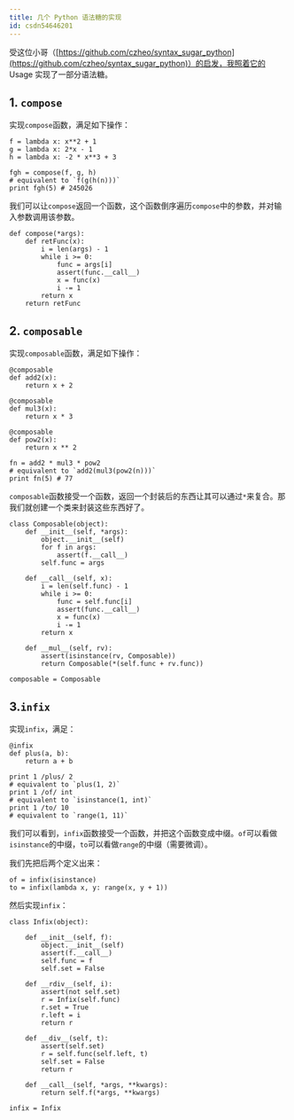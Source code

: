 ```yaml
---
title: 几个 Python 语法糖的实现
id: csdn54646201
---
```


受这位小哥（[https://github.com/czheo/syntax_sugar_python](https://github.com/czheo/syntax_sugar_python)）的启发，我照着它的 Usage 实现了一部分语法糖。

## 1\. `compose`

实现`compose`函数，满足如下操作：

```
f = lambda x: x**2 + 1
g = lambda x: 2*x - 1
h = lambda x: -2 * x**3 + 3

fgh = compose(f, g, h)
# equivalent to `f(g(h(n)))`
print fgh(5) # 245026
```

我们可以让`compose`返回一个函数，这个函数倒序遍历`compose`中的参数，并对输入参数调用该参数。

```
def compose(*args):
    def retFunc(x):
        i = len(args) - 1
        while i >= 0:
            func = args[i]
            assert(func.__call__)
            x = func(x)
            i -= 1
        return x
    return retFunc
```

## 2\. `composable`

实现`composable`函数，满足如下操作：

```
@composable
def add2(x):
    return x + 2

@composable
def mul3(x):
    return x * 3

@composable
def pow2(x):
    return x ** 2

fn = add2 * mul3 * pow2
# equivalent to `add2(mul3(pow2(n)))`
print fn(5) # 77
```

`composable`函数接受一个函数，返回一个封装后的东西让其可以通过`*`来复合。那我们就创建一个类来封装这些东西好了。

```
class Composable(object):
    def __init__(self, *args):
        object.__init__(self)
        for f in args:
            assert(f.__call__)
        self.func = args

    def __call__(self, x):
        i = len(self.func) - 1
        while i >= 0:
            func = self.func[i]
            assert(func.__call__)
            x = func(x)
            i -= 1
        return x

    def __mul__(self, rv):
        assert(isinstance(rv, Composable))
        return Composable(*(self.func + rv.func))

composable = Composable
```

## 3.`infix`

实现`infix`，满足：

```
@infix
def plus(a, b):
    return a + b

print 1 /plus/ 2
# equivalent to `plus(1, 2)`
print 1 /of/ int
# equivalent to `isinstance(1, int)`
print 1 /to/ 10
# equivalent to `range(1, 11)`
```

我们可以看到，`infix`函数接受一个函数，并把这个函数变成中缀。`of`可以看做`isinstance`的中缀，`to`可以看做`range`的中缀（需要微调）。

我们先把后两个定义出来：

```
of = infix(isinstance)
to = infix(lambda x, y: range(x, y + 1))
```

然后实现`infix`：

```
class Infix(object):

    def __init__(self, f):
        object.__init__(self)
        assert(f.__call__)
        self.func = f
        self.set = False

    def __rdiv__(self, i):
        assert(not self.set)
        r = Infix(self.func)
        r.set = True
        r.left = i
        return r

    def __div__(self, t):
        assert(self.set)
        r = self.func(self.left, t)
        self.set = False
        return r

    def __call__(self, *args, **kwargs):
        return self.f(*args, **kwargs)

infix = Infix
```